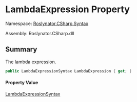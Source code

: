 # LambdaExpression Property

Namespace: [Roslynator.CSharp.Syntax](../../README.md)

Assembly: Roslynator\.CSharp\.dll

## Summary

The lambda expression\.

```csharp
public LambdaExpressionSyntax LambdaExpression { get; }
```

#### Property Value

[LambdaExpressionSyntax](https://docs.microsoft.com/en-us/dotnet/api/microsoft.codeanalysis.csharp.syntax.lambdaexpressionsyntax)


